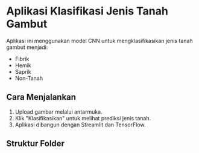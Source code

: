 # Aplikasi Klasifikasi Jenis Tanah Gambut

Aplikasi ini menggunakan model CNN untuk mengklasifikasikan jenis tanah gambut menjadi:
- Fibrik
- Hemik
- Saprik
- Non-Tanah

## Cara Menjalankan
1. Upload gambar melalui antarmuka.
2. Klik "Klasifikasikan" untuk melihat prediksi jenis tanah.
3. Aplikasi dibangun dengan Streamlit dan TensorFlow.

## Struktur Folder
